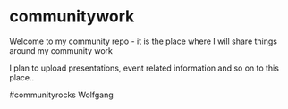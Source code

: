 # communitywork
Welcome to my community repo - it is the place where I will share things around my community work

I plan to upload presentations, event related information and so on to this place.. 

#communityrocks
Wolfgang
